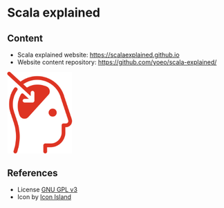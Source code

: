 # Scala explained

## Content

* Scala explained website: https://scalaexplained.github.io
* Website content repository: https://github.com/yoeo/scala-explained/

<img src="assets/img/logo.svg" width="150" />

## References
* License [GNU GPL v3](https://www.gnu.org/licenses/gpl-3.0.en.html)
* Icon by [Icon Island](https://thenounproject.com/iconisland/)
